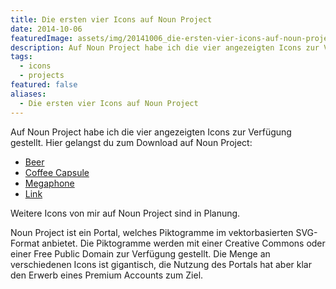 ```yaml
---
title: Die ersten vier Icons auf Noun Project
date: 2014-10-06
featuredImage: assets/img/20141006_die-ersten-vier-icons-auf-noun-project_0.png
description: Auf Noun Project habe ich die vier angezeigten Icons zur Verfügung gestellt.
tags:
  - icons
  - projects
featured: false
aliases:
  - Die ersten vier Icons auf Noun Project
---
```

Auf Noun Project habe ich die vier angezeigten Icons zur Verfügung gestellt. Hier gelangst du zum Download auf Noun Project:

- [Beer](http://thenounproject.com/term/beer/53973/)
- [Coffee Capsule](http://thenounproject.com/term/coffee-capsule/17251/)
- [Megaphone](http://thenounproject.com/term/megaphone/17250/)
- [Link](http://thenounproject.com/term/link/17247/)

Weitere Icons von mir auf Noun Project sind in Planung.

Noun Project ist ein Portal, welches Piktogramme im vektorbasierten SVG-Format anbietet. Die Piktogramme werden mit einer Creative Commons oder einer Free Public Domain zur Verfügung gestellt. Die Menge an verschiedenen Icons ist gigantisch, die Nutzung des Portals hat aber klar den Erwerb eines Premium Accounts zum Ziel.
